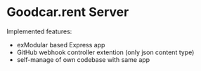 # Goodcar.rent Server

Implemented features:

* exModular based Express app
* GitHub webhook controller extention (only json content type)
* self-manage of own codebase with same app


